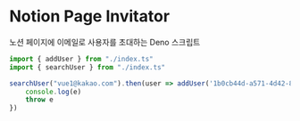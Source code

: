 # Notion Page Invitator
노션 페이지에 이메일로 사용자를 초대하는 Deno 스크립트

```typescript
import { addUser } from "./index.ts"
import { searchUser } from "./index.ts"

searchUser("vue1@kakao.com").then(user => addUser('1b0cb44d-a571-4d42-8e2e-80a5c6e5ba02', user.value.value.id)).catch(e => {
    console.log(e)
    throw e
})
```
